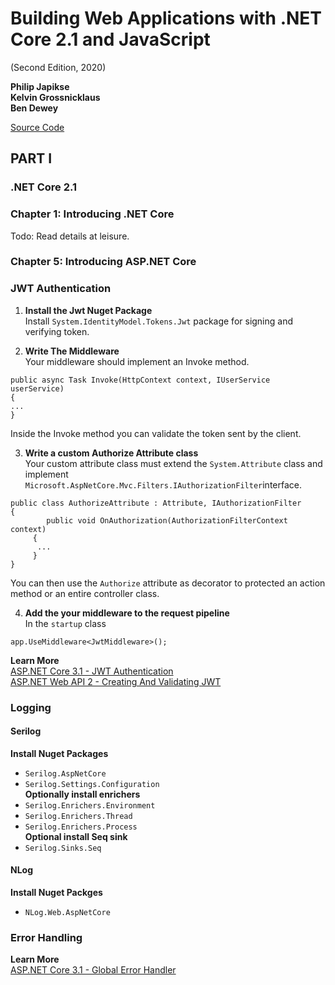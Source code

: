 # Building Web Applications with .NET Core 2.1 and JavaScript
 (Second Edition, 2020)  

__Philip Japikse__  
__Kelvin Grossnicklaus__  
__Ben Dewey__  

[Source Code](https://github.com/Apress/building-web-apps)  

## PART I
### .NET Core 2.1  

### Chapter 1: Introducing .NET Core  
Todo: Read details at leisure.  


### Chapter 5: Introducing ASP.NET Core


### JWT Authentication
1. __Install the Jwt Nuget Package__    
Install `System.IdentityModel.Tokens.Jwt` package for signing and verifying token.  

2. __Write The Middleware__   
Your middleware should implement an Invoke method.
```
public async Task Invoke(HttpContext context, IUserService userService)
{
...
}
```  
Inside the  Invoke method you can validate the token sent by the client.  

3. __Write a custom Authorize Attribute class__  
Your custom attribute class must extend the `System.Attribute` class and implement `Microsoft.AspNetCore.Mvc.Filters.IAuthorizationFilter`interface.
```  
public class AuthorizeAttribute : Attribute, IAuthorizationFilter
{
		public void OnAuthorization(AuthorizationFilterContext context)
	 {
      ...
     }
}
```  
You can then use the `Authorize` attribute as decorator to protected an action method or an entire controller class.

4. __Add the your middleware to the request pipeline__   
In the `startup` class  
```
app.UseMiddleware<JwtMiddleware>();
```

__Learn More__   
[ASP.NET Core 3.1 - JWT Authentication](https://jasonwatmore.com/post/2019/10/11/aspnet-core-3-jwt-authentication-tutorial-with-example-api#authorize-attribute-cs)   
[ASP.NET Web API 2 - Creating And Validating JWT](https://www.c-sharpcorner.com/article/asp-net-web-api-2-creating-and-validating-jwt-json-web-token/)

### Logging
#### Serilog
__Install Nuget Packages__  
* `Serilog.AspNetCore`
* `Serilog.Settings.Configuration`  
__Optionally install enrichers__  
* `Serilog.Enrichers.Environment`
* `Serilog.Enrichers.Thread`
* `Serilog.Enrichers.Process`  
__Optional install Seq sink__  
* `Serilog.Sinks.Seq`   

#### NLog
__Install Nuget Packges__  
* `NLog.Web.AspNetCore`  

### Error Handling

__Learn More__  
[ASP.NET Core 3.1 - Global Error Handler](https://jasonwatmore.com/post/2020/10/02/aspnet-core-31-global-error-handler-tutorial)
